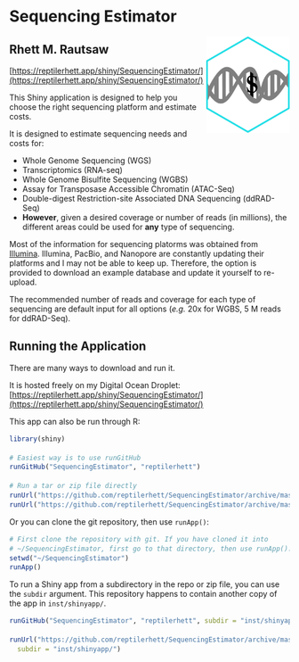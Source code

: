 # Sequencing Estimator
<img align="right" src="www/SequencingEstimator.png" width=150>

## Rhett M. Rautsaw

[https://reptilerhett.app/shiny/SequencingEstimator/](https://reptilerhett.app/shiny/SequencingEstimator/)

This Shiny application is designed to help you choose the right sequencing platform and estimate costs.

It is designed to estimate sequencing needs and costs for:

- Whole Genome Sequencing (WGS)
- Transcriptomics (RNA-seq)
- Whole Genome Bisulfite Sequencing (WGBS)
- Assay for Transposase Accessible Chromatin (ATAC-Seq)
- Double-digest Restriction-site Associated DNA Sequencing (ddRAD-Seq)
- **However**, given a desired coverage or number of reads (in millions), the different areas could be used for **any** type of sequencing.

Most of the information for sequencing platorms was obtained from [Illumina](https://www.illumina.com/systems/sequencing-platforms.html). Illumina, PacBio, and Nanopore are constantly updating their platforms and I may not be able to keep up. Therefore, the option is provided to download an example database and update it yourself to re-upload.

The recommended number of reads and coverage for each type of sequencing are default input for all options (*e.g.* 20x for WGBS, 5 M reads for ddRAD-Seq). 

## Running the Application

There are many ways to download and run it. 

It is hosted freely on my Digital Ocean Droplet: 
[https://reptilerhett.app/shiny/SequencingEstimator/](https://reptilerhett.app/shiny/SequencingEstimator/)

This app can also be run through R:

```R
library(shiny)

# Easiest way is to use runGitHub
runGitHub("SequencingEstimator", "reptilerhett")

# Run a tar or zip file directly
runUrl("https://github.com/reptilerhett/SequencingEstimator/archive/master.tar.gz")
runUrl("https://github.com/reptilerhett/SequencingEstimator/archive/master.zip")
```

Or you can clone the git repository, then use `runApp()`:

```R
# First clone the repository with git. If you have cloned it into
# ~/SequencingEstimator, first go to that directory, then use runApp().
setwd("~/SequencingEstimator")
runApp()
```


To run a Shiny app from a subdirectory in the repo or zip file, you can use the `subdir` argument. This repository happens to contain another copy of the app in `inst/shinyapp/`.

```R
runGitHub("SequencingEstimator", "reptilerhett", subdir = "inst/shinyapp/")

runUrl("https://github.com/reptilerhett/SequencingEstimator/archive/master.tar.gz",
  subdir = "inst/shinyapp/")
```
